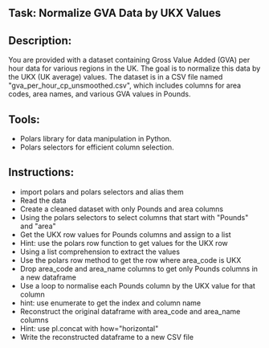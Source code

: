 ## Task: Normalize GVA Data by UKX Values

## Description:
You are provided with a dataset containing Gross Value Added (GVA) per hour data for various regions in the UK. The goal is to normalize this data by the UKX (UK average) values. The dataset is in a CSV file named "gva_per_hour_cp_unsmoothed.csv", which includes columns for area codes, area names, and various GVA values in Pounds.

## Tools:
- Polars library for data manipulation in Python.
- Polars selectors for efficient column selection.

## Instructions:

- import polars and polars selectors and alias them
- Read the data
- Create a cleaned dataset with only Pounds and area columns
- Using the polars selectors to select columns that start with "Pounds" and "area"
- Get the UKX row values for Pounds columns and assign to a list
-   Hint: use the polars row function to get values for the UKX row
- Using a list comprehension to extract the values
- Use the polars row method to get the row where area_code is UKX
- Drop area_code and area_name columns to get only Pounds columns in a new dataframe
- Use a loop to normalise each Pounds column by the UKX value for that column
-   hint: use enumerate to get the index and column name
- Reconstruct the original dataframe with area_code and area_name columns
-   Hint: use pl.concat with how="horizontal"
- Write the reconstructed dataframe to a new CSV file